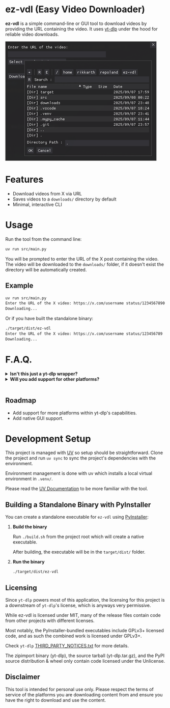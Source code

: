
# ez-vdl (Easy Video Downloader)

**ez-vdl** is a simple command-line or GUI tool to download videos by providing the URL containing the video. It uses [yt-dlp](https://github.com/yt-dlp/yt-dlp) under the hood for reliable video downloads.

![alt text](.github/assets/ez-vdl-ss.png)

# Features

- Download videos from X via URL
- Saves videos to a `downloads/` directory by default
- Minimal, interactive CLI

# Usage

Run the tool from the command line:

```bash
uv run src/main.py
```

You will be prompted to enter the URL of the X post containing the video. The video will be downloaded to the `downloads/` folder, if it doesn't exist the directory will be automatically created.

## Example

```bash
uv run src/main.py
Enter the URL of the X video: https://x.com/username status/1234567890
Downloading...
```

Or if you have built the standalone binary:

```bash
./target/dist/ez-vdl
Enter the URL of the X video: https://x.com/username status/123456789
Downloading...
```

# F.A.Q.

<details>
<!-- 1st Question --->
<summary><strong>Isn't this just a yt-dlp wrapper?</strong></summary>

<blockquote>
<strong>A:</strong> Yes, but it's geared specifically for URL copy-pasting one shot run usage. It simplifies the process of downloading videos from X without needing to remember yt-dlp commands.
</blockquote>
</details>

<!-- 2nd Question --->
<details>
<summary><strong>Will you add support for other platforms?</strong></summary>

<blockquote>
<strong>A:</strong> Yes, over time I will extend support within the limitations of yt-dlp.
</blockquote>
</details>
<br>

## Roadmap

- Add support for more platforms within yt-dlp's capabilities.
- Add native GUI support.

# Development Setup

This project is managed with [UV](https://docs.astral.sh/uv/) so setup should be straightforward. Clone the project and run `uv sync` to sync the project's dependencies with the environment.

Environment management is done with uv which installs a local virtual environment in `.venv/`.

Please read the [UV Documentation](https://docs.astral.sh/uv/) to be more familiar with the tool.

## Building a Standalone Binary with PyInstaller

You can create a standalone executable for `ez-vdl` using [PyInstaller](https://pyinstaller.org/):

1. **Build the binary**

	Run `./build.sh` from the project root which will create a native executable.

    After building, the executable will be in the `target/dist/` folder.

2. **Run the binary**

	```bash
	./target/dist/ez-vdl
	```

## Licensing

Since `yt-dlp` powers most of this application, the licensing for this project is a downstream of `yt-dlp`'s license, which is anyways very permissive.

While ez-vdl is licensed under MIT, many of the release files contain code from other projects with different licenses.

Most notably, the PyInstaller-bundled executables include GPLv3+ licensed code, and as such the combined work is licensed under GPLv3+.

Check `yt-dlp` [THIRD_PARTY_NOTICES.txt](https://github.com/yt-dlp/yt-dlp/blob/master/THIRD_PARTY_LICENSES.txt) for more details.

The zipimport binary (yt-dlp), the source tarball (yt-dlp.tar.gz), and the PyPI source distribution & wheel only contain code licensed under the Unlicense.

## Disclaimer

This tool is intended for personal use only. Please respect the terms of service of the platforms you are downloading content from and ensure you have the right to download and use the content.
